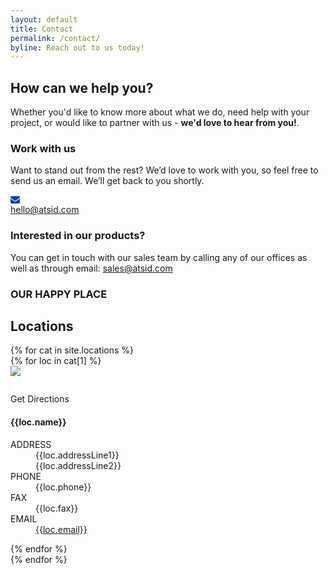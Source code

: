 ```yaml
---
layout: default
title: Contact
permalink: /contact/
byline: Reach out to us today!
---
```


<article class="hero hero--contact">
    <div class="hero__content hero__content--short">
        <h2 class="hero__title">How can we help you?</h2>
        <p class="hero__summary">Whether you'd like to know more about what we do, need help with your project, or would like to partner with us - <strong>we'd love to hear from you!</strong>.</p>    
    </div>
</article>

<section class="contact-container">
    <article class="contact-information">
        <div>
            <h3>Work with us</h3>
            <p>Want to stand out from the rest? We’d love to work with you, so feel free to send us an email. We’ll get back to you shortly.
            <div class="mail-link">
                <div class="mail-icon">
                    <svg version="1.1" xmlns="http://www.w3.org/2000/svg" xmlns:xlink="http://www.w3.org/1999/xlink" width="15" height="15" viewBox="0 0 14 14">
                        <path d="M14 5.547v6.203q0 0.516-0.367 0.883t-0.883 0.367h-11.5q-0.516 0-0.883-0.367t-0.367-0.883v-6.203q0.344 0.383 0.789 0.68 2.828 1.922 3.883 2.695 0.445 0.328 0.723 0.512t0.738 0.375 0.859 0.191h0.016q0.398 0 0.859-0.191t0.738-0.375 0.723-0.512q1.328-0.961 3.891-2.695 0.445-0.305 0.781-0.68zM14 3.25q0 0.617-0.383 1.18t-0.953 0.961q-2.937 2.039-3.656 2.539-0.078 0.055-0.332 0.238t-0.422 0.297-0.406 0.254-0.449 0.211-0.391 0.070h-0.016q-0.18 0-0.391-0.070t-0.449-0.211-0.406-0.254-0.422-0.297-0.332-0.238q-0.711-0.5-2.047-1.426t-1.602-1.113q-0.484-0.328-0.914-0.902t-0.43-1.066q0-0.609 0.324-1.016t0.926-0.406h11.5q0.508 0 0.879 0.367t0.371 0.883z" fill="#0045AC"></path>
                    </svg>
                </div>
                <a href="mailto:hello@atsid.com">hello@atsid.com</a>
            </div>
            </p>
        </div>
        <div>
            <h3>Interested in our products?</h3>
            <p>You can get in touch with our sales team by calling any of our offices as well as through email: <a href="mailto:sales@atsid.com">sales@atsid.com</a></p>
        </div>
    </article>
    <article class="contact-locations">
        <h3 id="locations">OUR HAPPY PLACE</h3>
        <h2>Locations</h2>
        {% for cat in site.locations %}
            <div class="location-list">
            {% for loc in cat[1] %}
                <div class="location-list__item">
                    <div class="location-list__item__photo">
                        <img src="{{loc.photo}}"/>
                        <div class="location-list__item__photo__hover">
                            <div class="directions-icon">
                                <svg version="1.1" xmlns="http://www.w3.org/2000/svg" xmlns:xlink="http://www.w3.org/1999/xlink" width="16" height="28" viewBox="0 0 8 14">
                                    <path d="M6 5q0-0.828-0.586-1.414t-1.414-0.586-1.414 0.586-0.586 1.414 0.586 1.414 1.414 0.586 1.414-0.586 0.586-1.414zM8 5q0 0.852-0.258 1.398l-2.844 6.047q-0.125 0.258-0.371 0.406t-0.527 0.148-0.527-0.148-0.363-0.406l-2.852-6.047q-0.258-0.547-0.258-1.398 0-1.656 1.172-2.828t2.828-1.172 2.828 1.172 1.172 2.828z" fill="#fff"></path>
                                    </svg>
                            </div>
                            <div>Get Directions</div>
                        </div>
                    </div>
                    <h4>{{loc.name}}</h4>
                    <dl>
                        <dt>ADDRESS</dt>
                        <dd>
                            <div>{{loc.addressLine1}}</div>
                            <div>{{loc.addressLine2}}</div>
                        </dd>
                        <dt>PHONE</dt>
                        <dd>{{loc.phone}}</dd>
                        <dt>FAX</dt>
                        <dd>{{loc.fax}}</dd>
                        <dt>EMAIL</dt>
                        <dd><a href="mailto:{{loc.email}}">{{loc.email}}</a></dd>
                    </dl>
                </div>
            {% endfor %}
            </div>
        {% endfor %}
    </article>
</section>